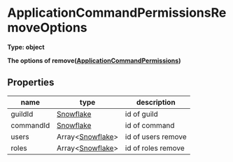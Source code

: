 # ApplicationCommandPermissionsRemoveOptions  
  
**Type: object**  
  
**The options of remove([ApplicationCommandPermissions](https://github.com/Mametaro-discord/discord-slash-commands-v12/blob/master/docs/types/ApplicationCommandPermissions.md))**  

## Properties  
name|type|description  
---|---|---  
guildId|[Snowflake](https://discord.js.org/#/docs/main/v12/typedef/Snowflake)|id of guild  
commandId|[Snowflake](https://discord.js.org/#/docs/main/v12/typedef/Snowflake)|id of command  
users|Array<[Snowflake](https://discord.js.org/#/docs/main/v12/typedef/Snowflake)>|id of users remove  
roles|Array<[Snowflake](https://discord.js.org/#/docs/main/v12/typedef/Snowflake)>|id of roles remove  
